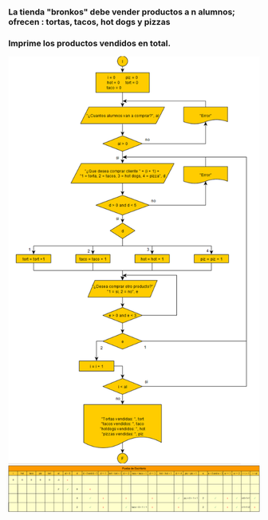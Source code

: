 ### La tienda "bronkos" debe vender productos a n alumnos; ofrecen :  tortas, tacos, hot dogs y pizzas  
### Imprime los productos vendidos en total.
![Problema_18](img/problema_18.png)  
![prueba_18](img/prueba_de_escritorio_18.png)